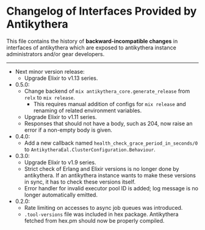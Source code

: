 # Changelog of Interfaces Provided by Antikythera

This file contains the history of **backward-incompatible changes** in interfaces of antikythera
which are exposed to antikythera instance administrators and/or gear developers.

---

- Next minor version release:
    - Upgrade Elixir to v1.13 series.
- 0.5.0:
    - Change backend of `mix antikythera_core.generate_release` from `relx` to `mix release`.
        - This requires manual addition of configs for `mix release` and renaming of related environment variables.
    - Upgrade Elixir to v1.11 series.
    - Responses that should not have a body, such as 204, now raise an error if a non-empty body is given.
- 0.4.0:
    - Add a new callback named `health_check_grace_period_in_seconds/0` to `AntikytheraEal.ClusterConfiguration.Behaviour`.
- 0.3.0:
    - Upgrade Elixir to v1.9 series.
    - Strict check of Erlang and Elixir versions is no longer done by antikythera. If an antikythera instance wants to make these versions in sync, it has to check these versions itself.
    - Error handler for invalid executor pool ID is added; log message is no longer automatically emitted.
- 0.2.0:
    - Rate limiting on accesses to async job queues was introduced.
    - `.tool-versions` file was included in hex package. Antikythera fetched from hex.pm should now be properly compiled.
